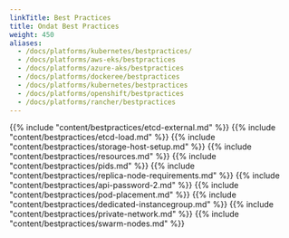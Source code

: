 ```yaml
---
linkTitle: Best Practices
title: Ondat Best Practices
weight: 450
aliases:
  - /docs/platforms/kubernetes/bestpractices/
  - /docs/platforms/aws-eks/bestpractices
  - /docs/platforms/azure-aks/bestpractices
  - /docs/platforms/dockeree/bestpractices
  - /docs/platforms/kubernetes/bestpractices
  - /docs/platforms/openshift/bestpractices
  - /docs/platforms/rancher/bestpractices
---
```


{{% include "content/bestpractices/etcd-external.md" %}}
{{% include "content/bestpractices/etcd-load.md" %}}
{{% include "content/bestpractices/storage-host-setup.md" %}}
{{% include "content/bestpractices/resources.md" %}}
{{% include "content/bestpractices/pids.md" %}}
{{% include "content/bestpractices/replica-node-requirements.md" %}}
{{% include "content/bestpractices/api-password-2.md" %}}
{{% include "content/bestpractices/pod-placement.md" %}}
{{% include "content/bestpractices/dedicated-instancegroup.md" %}}
{{% include "content/bestpractices/private-network.md" %}}
{{% include "content/bestpractices/swarm-nodes.md" %}}
